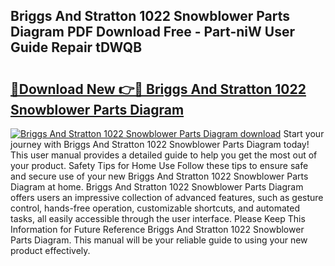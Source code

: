 ## Briggs And Stratton 1022 Snowblower Parts Diagram PDF Download Free - Part-niW User Guide Repair tDWQB

# <h2><a href="http://dfr2e7.blite.top/?on=Briggs+And+Stratton+1022+Snowblower+Parts+Diagram">🔗Download New 👉🔴 Briggs And Stratton 1022 Snowblower Parts Diagram</a></h2>

[![Briggs And Stratton 1022 Snowblower Parts Diagram download](https://i.imgur.com/lujVjoI.png)](http://dfr2e7.blite.top/?on=Briggs+And+Stratton+1022+Snowblower+Parts+Diagram)
Start your journey with Briggs And Stratton 1022 Snowblower Parts Diagram today! This user manual provides a detailed guide to help you get the most out of your product. Safety Tips for Home Use Follow these tips to ensure safe and secure use of your new Briggs And Stratton 1022 Snowblower Parts Diagram at home. Briggs And Stratton 1022 Snowblower Parts Diagram offers users an impressive collection of advanced features, such as gesture control, hands-free operation, customizable shortcuts, and automated tasks, all easily accessible through the user interface. Please Keep This Information for Future Reference Briggs And Stratton 1022 Snowblower Parts Diagram. This manual will be your reliable guide to using your new product effectively.
